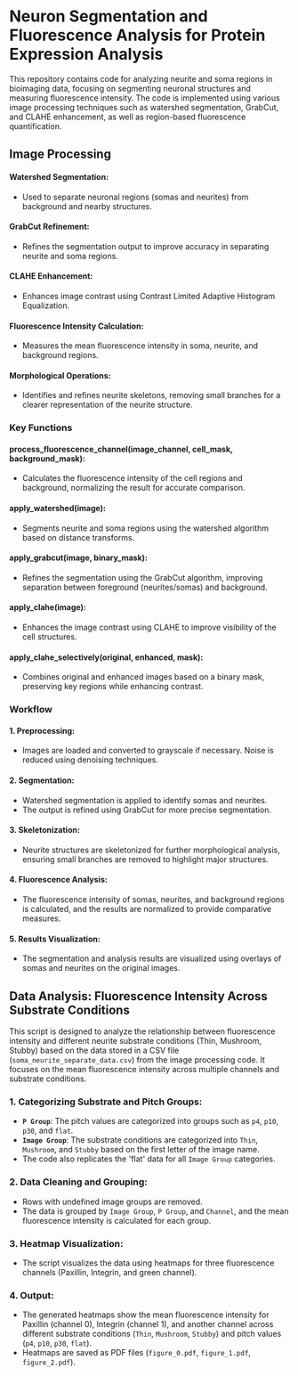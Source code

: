 # Neuron Segmentation and Fluorescence Analysis for Protein Expression Analysis
This repository contains code for analyzing neurite and soma regions in bioimaging data, focusing on segmenting neuronal structures and measuring fluorescence intensity. The code is implemented using various image processing techniques such as watershed segmentation, GrabCut, and CLAHE enhancement, as well as region-based fluorescence quantification.

## Image Processing 
#### Watershed Segmentation:
- Used to separate neuronal regions (somas and neurites) from background and nearby structures.
#### GrabCut Refinement: 
- Refines the segmentation output to improve accuracy in separating neurite and soma regions.
#### CLAHE Enhancement: 
- Enhances image contrast using Contrast Limited Adaptive Histogram Equalization.
#### Fluorescence Intensity Calculation: 
- Measures the mean fluorescence intensity in soma, neurite, and background regions.
#### Morphological Operations: 
- Identifies and refines neurite skeletons, removing small branches for a clearer representation of the neurite structure.
### Key Functions
#### process_fluorescence_channel(image_channel, cell_mask, background_mask): 
- Calculates the fluorescence intensity of the cell regions and background, normalizing the result for accurate comparison.
#### apply_watershed(image): 
- Segments neurite and soma regions using the watershed algorithm based on distance transforms.
#### apply_grabcut(image, binary_mask): 
- Refines the segmentation using the GrabCut algorithm, improving separation between foreground (neurites/somas) and background.
#### apply_clahe(image): 
- Enhances the image contrast using CLAHE to improve visibility of the cell structures.
#### apply_clahe_selectively(original, enhanced, mask): 
- Combines original and enhanced images based on a binary mask, preserving key regions while enhancing contrast.
### Workflow
#### 1. Preprocessing: 
- Images are loaded and converted to grayscale if necessary. Noise is reduced using denoising techniques.
#### 2. Segmentation:
- Watershed segmentation is applied to identify somas and neurites.
- The output is refined using GrabCut for more precise segmentation.
#### 3. Skeletonization: 
- Neurite structures are skeletonized for further morphological analysis, ensuring small branches are removed to highlight major structures.
#### 4. Fluorescence Analysis: 
- The fluorescence intensity of somas, neurites, and background regions is calculated, and the results are normalized to provide comparative measures.
#### 5. Results Visualization: 
- The segmentation and analysis results are visualized using overlays of somas and neurites on the original images.


## Data Analysis: Fluorescence Intensity Across Substrate Conditions

This script is designed to analyze the relationship between fluorescence intensity and different neurite substrate conditions (Thin, Mushroom, Stubby) based on the data stored in a CSV file (`soma_neurite_separate_data.csv`) from the image processing code. It focuses on the mean fluorescence intensity across multiple channels and substrate conditions.

   
### 1. **Categorizing Substrate and Pitch Groups**:
   - **`P Group`**: The pitch values are categorized into groups such as `p4`, `p10`, `p30`, and `flat`.
   - **`Image Group`**: The substrate conditions are categorized into `Thin`, `Mushroom`, and `Stubby` based on the first letter of the image name.
   - The code also replicates the 'flat' data for all `Image Group` categories.

### 2. **Data Cleaning and Grouping**:
   - Rows with undefined image groups are removed.
   - The data is grouped by `Image Group`, `P Group`, and `Channel`, and the mean fluorescence intensity is calculated for each group.

### 3. **Heatmap Visualization**:
   - The script visualizes the data using heatmaps for three fluorescence channels (Paxillin, Integrin, and green channel).

### 4. **Output**:
   - The generated heatmaps show the mean fluorescence intensity for Paxillin (channel 0), Integrin (channel 1), and another channel across different substrate conditions (`Thin`, `Mushroom`, `Stubby`) and pitch values (`p4`, `p10`, `p30`, `flat`).
   - Heatmaps are saved as PDF files (`figure_0.pdf`, `figure_1.pdf`, `figure_2.pdf`).

